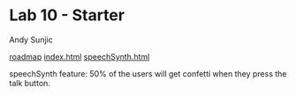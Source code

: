 # Lab 10 - Starter

Andy Sunjic

[roadmap](https://cse110-lab10-andrija-s.canny.io/) 
[index.html](https://andrija-s.github.io/Lab10_Starter/index.html) 
[speechSynth.html](https://andrija-s.github.io/Lab10_Starter/speechSynth.html)

speechSynth feature: 50% of the users will get confetti when they press the talk button.